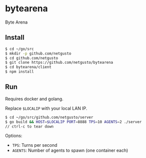 # bytearena
Byte Arena

## Install

```bash
$ cd ~/go/src
$ mkdir -p github.com/netgusto
$ cd github.com/netgusto
$ git clone https://github.com/netgusto/bytearena
$ cd bytearena/client
$ npm install
```

## Run

Requires docker and golang.

Replace `$LOCALIP` with your local LAN IP.

```bash
$ cd ~/go/src/github.com/netgusto/server
$ go build && HOST=$LOCALIP PORT=8888 TPS=10 AGENTS=2 ./server
// ctrl-c to tear down
```

Options:
* `TPS`: Turns per second
* `AGENTS`: Number of agents to spawn (one container each)
